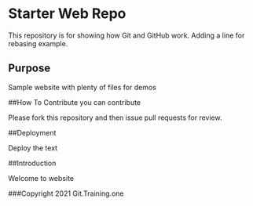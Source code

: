 # Starter Web Repo

This repository is for showing how Git and GitHub work.
Adding  a line for rebasing example.

## Purpose

Sample website with plenty of files for demos

##How To Contribute
you can contribute 

Please fork  this repository and then  issue pull requests for  review.

##Deployment

 Deploy  the  text 
 
 
##Introduction

Welcome to website


###Copyright
2021 Git.Training.one


